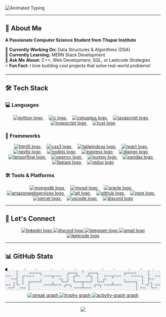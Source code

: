 # <div align="center">
  <img src="https://readme-typing-svg.herokuapp.com?font=Kalam&size=40&duration=3000&pause=1000&color=39FF14&center=true&vCenter=true&width=600&height=100&lines=Hello+Developers!+%F0%9F%91%8B;I+am+Priyansh" alt="Animated Typing" />
</div>

---



## 🚀 About Me

**A Passionate Computer Science Student from Thapar Institute**

🔭 **Currently Working On:** Data Structures & Algorithms (DSA)  
🌱 **Currently Learning:** MERN Stack Development  
💬 **Ask Me About:** C++, Web Development, SQL, or Leetcode Strategies  
⚡ **Fun Fact:** I love building cool projects that solve real-world problems!

---

## 🛠️ Tech Stack

### 💻 Languages
<div align="center">
  <a href="https://www.python.org" target="_blank">
    <img src="https://cdn.jsdelivr.net/gh/devicons/devicon/icons/python/python-original.svg" height="60" alt="python logo"  />
  </a>
  <img width="12" />
  <a href="https://en.wikipedia.org/wiki/C_(programming_language)" target="_blank">
    <img src="https://cdn.jsdelivr.net/gh/devicons/devicon/icons/c/c-original.svg" height="60" alt="c logo"  />
  </a>
  <img width="12" />
  <a href="https://isocpp.org" target="_blank">
    <img src="https://cdn.jsdelivr.net/gh/devicons/devicon/icons/cplusplus/cplusplus-original.svg" height="60" alt="cplusplus logo"  />
  </a>
  <img width="12" />
  <a href="https://developer.mozilla.org/en-US/docs/Web/JavaScript" target="_blank">
    <img src="https://cdn.jsdelivr.net/gh/devicons/devicon/icons/javascript/javascript-original.svg" height="60" alt="javascript logo"  />
  </a>
  <img width="12" />
  <a href="https://www.typescriptlang.org" target="_blank">
    <img src="https://skillicons.dev/icons?i=ts" height="60" alt="typescript logo"  />
  </a>
  <img width="12" />
  <a href="https://www.rust-lang.org" target="_blank">
    <img src="https://skillicons.dev/icons?i=rust" height="60" alt="rust logo"  />
  </a>
</div>

### 🚀 Frameworks
<div align="center">
  <a href="https://developer.mozilla.org/en-US/docs/Web/HTML" target="_blank">
    <img src="https://cdn.jsdelivr.net/gh/devicons/devicon/icons/html5/html5-original.svg" height="60" alt="html5 logo"  />
  </a>
  <img width="12" />
  <a href="https://developer.mozilla.org/en-US/docs/Web/CSS" target="_blank">
    <img src="https://cdn.jsdelivr.net/gh/devicons/devicon/icons/css3/css3-original.svg" height="60" alt="css3 logo"  />
  </a>
  <img width="12" />
  <a href="https://tailwindcss.com" target="_blank">
    <img src="https://cdn.simpleicons.org/tailwindcss/06B6D4" height="60" alt="tailwindcss logo"  />
  </a>
  <img width="12" />
  <a href="https://reactjs.org" target="_blank">
    <img src="https://cdn.jsdelivr.net/gh/devicons/devicon/icons/react/react-original.svg" height="60" alt="react logo"  />
  </a>
  <img width="12" />
  <a href="https://nextjs.org" target="_blank">
    <img src="https://cdn.jsdelivr.net/gh/devicons/devicon/icons/nextjs/nextjs-original.svg" height="60" alt="nextjs logo"  />
  </a>
  <img width="12" />
  <a href="https://nodejs.org" target="_blank">
    <img src="https://cdn.jsdelivr.net/gh/devicons/devicon/icons/nodejs/nodejs-original.svg" height="60" alt="nodejs logo"  />
  </a>
  <img width="12" />
  <a href="https://expressjs.com" target="_blank">
    <img src="https://skillicons.dev/icons?i=express" height="60" alt="express logo"  />
  </a>
  <img width="12" />
  <a href="https://www.djangoproject.com" target="_blank">
    <img src="https://skillicons.dev/icons?i=django" height="60" alt="django logo"  />
  </a>
  <img width="12" />
  <a href="https://www.tensorflow.org" target="_blank">
    <img src="https://cdn.jsdelivr.net/gh/devicons/devicon/icons/tensorflow/tensorflow-original.svg" height="60" alt="tensorflow logo"  />
  </a>
  <img width="12" />
  <a href="https://opencv.org" target="_blank">
    <img src="https://cdn.jsdelivr.net/gh/devicons/devicon/icons/opencv/opencv-original.svg" height="60" alt="opencv logo"  />
  </a>
  <img width="12" />
  <a href="https://numpy.org" target="_blank">
    <img src="https://cdn.jsdelivr.net/gh/devicons/devicon/icons/numpy/numpy-original.svg" height="60" alt="numpy logo"  />
  </a>
  <img width="12" />
  <a href="https://pandas.pydata.org" target="_blank">
    <img src="https://cdn.jsdelivr.net/gh/devicons/devicon/icons/pandas/pandas-original.svg" height="60" alt="pandas logo"  />
  </a>
  <img width="12" />
  <a href="https://fastapi.tiangolo.com" target="_blank">
    <img src="https://cdn.jsdelivr.net/gh/devicons/devicon/icons/fastapi/fastapi-original.svg" height="60" alt="fastapi logo"  />
  </a>
  <img width="12" />
  <a href="https://redux.js.org" target="_blank">
    <img src="https://cdn.jsdelivr.net/gh/devicons/devicon/icons/redux/redux-original.svg" height="60" alt="redux logo"  />
  </a>
</div>

### 🛠️ Tools & Platforms
<div align="center">
  <a href="https://www.mongodb.com" target="_blank">
    <img src="https://cdn.jsdelivr.net/gh/devicons/devicon/icons/mongodb/mongodb-original.svg" height="60" alt="mongodb logo"  />
  </a>
  <img width="12" />
  <a href="https://www.mysql.com" target="_blank">
    <img src="https://cdn.jsdelivr.net/gh/devicons/devicon/icons/mysql/mysql-original.svg" height="60" alt="mysql logo"  />
  </a>
  <img width="12" />
  <a href="https://www.oracle.com/database/" target="_blank">
    <img src="https://cdn.jsdelivr.net/gh/devicons/devicon/icons/oracle/oracle-original.svg" height="60" alt="oracle logo"  />
  </a>
  <img width="12" />
  <a href="https://aws.amazon.com" target="_blank">
    <img src="https://skillicons.dev/icons?i=aws" height="60" alt="amazonwebservices logo"  />
  </a>
  <img width="12" />
  <a href="https://git-scm.com" target="_blank">
    <img src="https://cdn.jsdelivr.net/gh/devicons/devicon/icons/git/git-original.svg" height="60" alt="git logo"  />
  </a>
  <img width="12" />
  <a href="https://github.com" target="_blank">
    <img src="https://skillicons.dev/icons?i=github" height="60" alt="github logo"  />
  </a>
  <img width="12" />
  <a href="https://www.npmjs.com" target="_blank">
    <img src="https://cdn.jsdelivr.net/gh/devicons/devicon/icons/npm/npm-original-wordmark.svg" height="60" alt="npm logo"  />
  </a>
  <img width="12" />
  <a href="https://vercel.com" target="_blank">
    <img src="https://skillicons.dev/icons?i=vercel" height="60" alt="vercel logo"  />
  </a>
  <img width="12" />
  <a href="https://code.visualstudio.com" target="_blank">
    <img src="https://cdn.jsdelivr.net/gh/devicons/devicon/icons/vscode/vscode-original.svg" height="60" alt="vscode logo"  />
  </a>
  <img width="12" />
  <a href="https://discord.com" target="_blank">
    <img src="https://cdn.simpleicons.org/discord/5865F2" height="60" alt="discord logo"  />
  </a>
</div>

---

## 🤝 Let's Connect

<div align="center">
  <a href="https://linkedin.com/in/priyanshgoel" target="_blank">
    <img src="https://img.shields.io/static/v1?message=LinkedIn&logo=linkedin&label=&color=0077B5&logoColor=white&labelColor=&style=for-the-badge" height="25" alt="linkedin logo"  />
  </a>
  <a href="https://discord.com/users/priyanshgoel0401" target="_blank">
    <img src="https://img.shields.io/static/v1?message=Discord&logo=discord&label=&color=7289DA&logoColor=white&labelColor=&style=for-the-badge" height="25" alt="discord logo"  />
  </a>
  <a href="https://t.me/priyanshgoel0401" target="_blank">
    <img src="https://img.shields.io/static/v1?message=Telegram&logo=telegram&label=&color=2CA5E0&logoColor=white&labelColor=&style=for-the-badge" height="25" alt="telegram logo"  />
  </a>
  <a href="mailto:priyanshgoel0401@gmail.com">
    <img src="https://img.shields.io/static/v1?message=Gmail&logo=gmail&label=&color=D14836&logoColor=white&labelColor=&style=for-the-badge" height="25" alt="gmail logo"  />
  </a>
  <a href="https://leetcode.com/priyansh_0401" target="_blank">
    <img src="https://img.shields.io/static/v1?message=LeetCode&logo=leetcode&label=&color=FFA116&logoColor=white&labelColor=&style=for-the-badge" height="25" alt="leetcode logo"  />
  </a>
</div>



---

## 📊 GitHub Stats

<a href="https://github.com/priyansh0401" target="_blank">
  <picture>
    <source media="(prefers-color-scheme: dark)" srcset="https://raw.githubusercontent.com/priyansh0401/priyansh0401/output/pacman-contribution-graph-dark.svg">
    <source media="(prefers-color-scheme: light)" srcset="https://raw.githubusercontent.com/priyansh0401/priyansh0401/output/pacman-contribution-graph.svg">
    <img alt="pacman contribution graph" src="https://raw.githubusercontent.com/priyansh0401/priyansh0401/output/pacman-contribution-graph.svg">
  </picture>
</a>

<div align="center">
  
  <a href="https://github.com/priyansh0401" target="_blank">
    <img src="https://streak-stats.demolab.com?user=priyansh0401&locale=en&mode=daily&theme=github_dark&hide_border=false&border_radius=5&order=3" height="150" alt="streak graph"  />
  </a>
  <a href="https://github.com/priyansh0401" target="_blank">
    <img src="https://github-profile-trophy.vercel.app?username=priyansh0401&theme=darkhub&column=-1&row=1&margin-w=8&margin-h=8&no-bg=false&no-frame=false&order=4" height="150" alt="trophy graph"  />
  </a>
  <a href="https://github.com/priyansh0401" target="_blank">
    <img src="https://github-readme-activity-graph.vercel.app/graph?username=priyansh0401&radius=16&theme=github-dark&area=true&order=5&color=2dba4e&hide_title=false&line=2dba4e&point=2dba4e&title_color=2dba4e&area_color=2dba4e" height="300" alt="activity-graph graph"  />
  </a>
</div>

---

<div align="center">
  <img src="https://profile-counter.glitch.me/priyansh0401/count.svg?"  />
</div>
